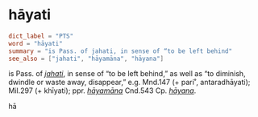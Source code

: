 # hāyati

``` toml
dict_label = "PTS"
word = "hāyati"
summary = "is Pass. of jahati, in sense of “to be left behind"
see_also = ["jahati", "hāyamāna", "hāyana"]
```

is Pass. of *[jahati](jahati.md)*, in sense of “to be left behind,” as well as “to diminish, dwindle or waste away, disappear,” e.g. Mnd.147 (\+ pari˚, antaradhāyati); Mil.297 (\+ khīyati); ppr. *[hāyamāna](hāyamāna.md)* Cnd.543 Cp. *[hāyana](hāyana.md)*.

hā

